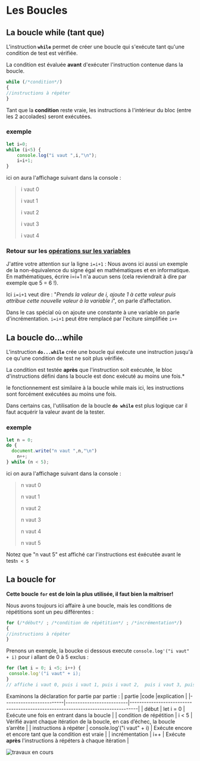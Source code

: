 # Les Boucles
## La boucle while (tant que)

L'instruction **`while`** permet de créer une boucle qui s'exécute tant qu'une condition de test est vérifiée.

La condition est évaluée **avant** d'exécuter l'instruction contenue dans la boucle.

```jsx
while (/*condition*/) 
{ 
//instructions à répéter 
}
```
Tant que la **condition** reste vraie, les instructions à l'intérieur du bloc (entre les 2 accolades) seront exécutées.
### exemple
```jsx
let i=0; 
while (i<5) { 
	console.log("i vaut ",i,"\n"); 
	i=i+1; 
}
```
ici on aura l'affichage  suivant dans la console : 
> i vaut 0
> 
> i vaut 1
> 
> i vaut 2
> 
> i vaut 3
> 
> i vaut 4

### Retour sur les [opérations sur les variables](https://tech.io/playgrounds/99822/ladapt-rhone-metropole-de-lyon---prepa-num----parcours-decouverte-javascript/operations-sur-les-variables-en-javascript)
J'attire votre attention sur la ligne `i=i+1` : Nous avons ici aussi un exemple de la non-équivalence du signe égal en mathématiques et en informatique. En mathématiques, écrire i=i+1 n'a aucun sens (cela reviendrait à dire par exemple que 5 = 6 !).

Ici `i=i+1` veut dire : "*Prends la valeur de i, ajoute 1 à cette valeur puis attribue cette nouvelle valeur à la variable i*", on parle d’affectation. 

Dans le cas spécial où on ajoute une constante à une variable on parle d'incrémentation. `i=i+1` peut être remplacé par l'eciture simplifiée `i++`

## La boucle do…while

L'instruction **`do...while`** crée une boucle qui exécute une instruction jusqu'à ce qu'une condition de test ne soit plus vérifiée.

La condition est testée **après** que l'instruction soit exécutée, le bloc d'instructions défini dans la boucle est donc exécuté au moins une fois.*

le fonctionnement est similaire à la boucle while mais ici, les instructions sont forcément exécutées au moins une fois. 

Dans certains cas, l'utilisation de la boucle **`do while`** est plus logique car il faut acquérir la valeur avant de la tester.

### exemple
```jsx
let n = 0;
do {
  document.write("n vaut ",n,"\n")
	n++;
} while (n < 5);
```
ici on aura l'affichage  suivant dans la console : 
> n vaut 0
> 
> n vaut 1
> 
> n vaut 2
> 
> n vaut 3
> 
> n vaut 4
> 
> n vaut 5

Notez que "n vaut 5" est affiché car l'instructions est éxécutée avant le test`n < 5`

## La boucle for

**Cette boucle `for` est de loin la plus utilisée, il faut bien la maîtriser!**

Nous avons toujours ici affaire à une boucle, mais les conditions de répétitions sont un peu différentes :

```jsx
for (/*début*/ ; /*condition de répétition*/ ; /*incrémentation*/) 
{ 
//instructions à répéter 
}
```

Prenons un exemple, la boucke ci dessous execute `console.log'("i vaut" + i)` pour i allant de 0 à 5 exclus :
```jsx
for (let i = 0; i <5; i++) { 
 console.log'("i vaut" + i);
}
// affiche i vaut 0, puis i vaut 1, puis i vaut 2,  puis i vaut 3, puis i vaut 4
```
Examinons la déclaration for partie par partie :
| partie                  |code                        |explication                                                                      |
|-------------------------|*--------------------------*|---------------------------------------------------------------------------------|
| début                   | let i = 0                  | Exécute une fois en entrant dans la boucle                                      |
| condition de répétition | i < 5                      | Vérifié avant chaque itération de la boucle, en cas d’échec, la boucle s’arrête |
| instructions à répéter  | console.log'("i vaut" + i) | Exécute encore et encore tant que la condition est vraie                        |
| incrémentation          | i++                        | Exécute **après** l'instructions à répéters à chaque itération                  |

![travaux en cours](https://www.gifgratis.net/gifs_animes/travaux_en_cours/21.gif "travaux en cours")
